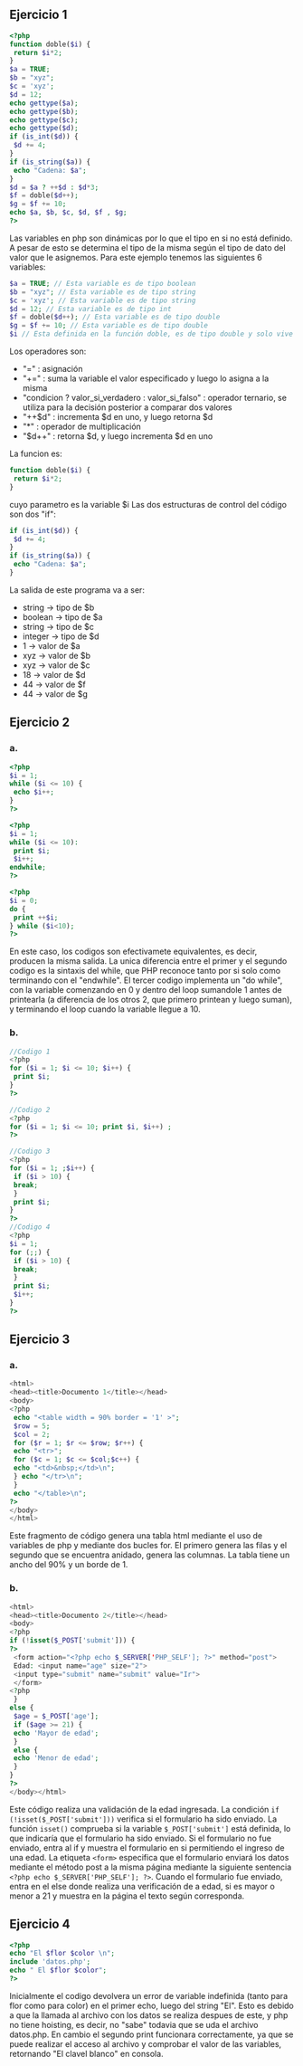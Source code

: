 ## Ejercicio 1

```php
<?php
function doble($i) {
 return $i*2;
}
$a = TRUE;
$b = "xyz";
$c = 'xyz';
$d = 12;
echo gettype($a);
echo gettype($b);
echo gettype($c);
echo gettype($d);
if (is_int($d)) {
 $d += 4;
}
if (is_string($a)) {
 echo "Cadena: $a";
}
$d = $a ? ++$d : $d*3;
$f = doble($d++);
$g = $f += 10;
echo $a, $b, $c, $d, $f , $g;
?>
```

Las variables en php son dinámicas por lo que el tipo en si no está definido. A pesar de esto se determina el tipo de la misma según el tipo de dato del valor que le asignemos. Para este ejemplo tenemos las siguientes 6 variables:

```php
$a = TRUE; // Esta variable es de tipo boolean
$b = "xyz"; // Esta variable es de tipo string
$c = 'xyz'; // Esta variable es de tipo string
$d = 12; // Esta variable es de tipo int
$f = doble($d++); // Esta variable es de tipo double
$g = $f += 10; // Esta variable es de tipo double
$i // Esta definida en la función doble, es de tipo double y solo vive dentro de la función
```

Los operadores son:

- "=" : asignación
- "+=" : suma la variable el valor especificado y luego lo asigna a la misma
- "condicion ? valor_si_verdadero : valor_si_falso" : operador ternario, se utiliza para la decisión posterior a comparar dos valores
- "++$d" : incrementa $d en uno, y luego retorna $d
- "\*" : operador de multiplicación
- "$d++" : retorna $d, y luego incrementa $d en uno

La funcion es:

```php
function doble($i) {
 return $i*2;
}
```

cuyo parametro es la variable $i
Las dos estructuras de control del código son dos "if":

```php
if (is_int($d)) {
 $d += 4;
}
if (is_string($a)) {
 echo "Cadena: $a";
}
```

La salida de este programa va a ser:

- string -> tipo de $b
- boolean -> tipo de $a
- string -> tipo de $c
- integer -> tipo de $d
- 1 -> valor de $a
- xyz -> valor de $b
- xyz -> valor de $c
- 18 -> valor de $d
- 44 -> valor de $f
- 44 -> valor de $g

## Ejercicio 2

### a.

```php
<?php
$i = 1;
while ($i <= 10) {
 echo $i++;
}
?>

<?php
$i = 1;
while ($i <= 10):
 print $i;
 $i++;
endwhile;
?>

<?php
$i = 0;
do {
 print ++$i;
} while ($i<10);
?>
```

En este caso, los codigos son efectivamete equivalentes, es decir, producen la misma salida. La unica diferencia entre el primer y el segundo codigo es la sintaxis del while, que PHP reconoce tanto por si solo como terminando con el "endwhile". El tercer codigo implementa un "do while", con la variable comenzando en 0 y dentro del loop sumandole 1 antes de printearla (a diferencia de los otros 2, que primero printean y luego suman), y terminando el loop cuando la variable llegue a 10.

### b.

```php
//Codigo 1
<?php
for ($i = 1; $i <= 10; $i++) {
 print $i;
}
?>

//Codigo 2
<?php
for ($i = 1; $i <= 10; print $i, $i++) ;
?>

//Codigo 3
<?php
for ($i = 1; ;$i++) {
 if ($i > 10) {
 break;
 }
 print $i;
}
?>
//Codigo 4
<?php
$i = 1;
for (;;) {
 if ($i > 10) {
 break;
 }
 print $i;
 $i++;
}
?>
```

## Ejercicio 3

### a.

```php
<html>
<head><title>Documento 1</title></head>
<body>
<?php
 echo "<table width = 90% border = '1' >";
 $row = 5;
 $col = 2;
 for ($r = 1; $r <= $row; $r++) {
 echo "<tr>";
 for ($c = 1; $c <= $col;$c++) {
 echo "<td>&nbsp;</td>\n";
 } echo "</tr>\n";
 }
 echo "</table>\n";
?>
</body>
</html>
```

Este fragmento de código genera una tabla html mediante el uso de variables de php y mediante dos bucles for. El primero genera las filas y el segundo que se encuentra anidado, genera las columnas. La tabla tiene un ancho del 90% y un borde de 1.

### b.

```php
<html>
<head><title>Documento 2</title></head>
<body>
<?php
if (!isset($_POST['submit'])) {
?>
 <form action="<?php echo $_SERVER['PHP_SELF']; ?>" method="post">
 Edad: <input name="age" size="2">
 <input type="submit" name="submit" value="Ir">
 </form>
<?php
 }
else {
 $age = $_POST['age'];
 if ($age >= 21) {
 echo 'Mayor de edad';
 }
 else {
 echo 'Menor de edad';
 }
}
?>
</body></html>
```

Este código realiza una validación de la edad ingresada. La condición `if (!isset($_POST['submit']))` verifica si el formulario ha sido enviado. La función `isset()` comprueba si la variable `$_POST['submit']` está definida, lo que indicaría que el formulario ha sido enviado. Si el formulario no fue enviado, entra al if y muestra el formulario en si permitiendo el ingreso de una edad. La etiqueta `<form>` especifica que el formulario enviará los datos mediante el método post a la misma página mediante la siguiente sentencia `<?php echo $_SERVER['PHP_SELF']; ?>`. Cuando el formulario fue enviado, entra en el else donde realiza una verificación de a edad, si es mayor o menor a 21 y muestra en la página el texto según corresponda.

## Ejercicio 4

```php
<?php
echo "El $flor $color \n";
include 'datos.php';
echo " El $flor $color";
?>
```

Inicialmente el codigo devolvera un error de variable indefinida (tanto para flor como para color) en el primer echo, luego del string "El". Esto es debido a que la llamada al archivo con los datos se realiza despues de este, y php no tiene hoisting, es decir, no "sabe" todavia que se uda el archivo datos.php. En cambio el segundo print funcionara correctamente, ya que se puede realizar el acceso al archivo y comprobar el valor de las variables, retornando "El clavel blanco" en consola. 
